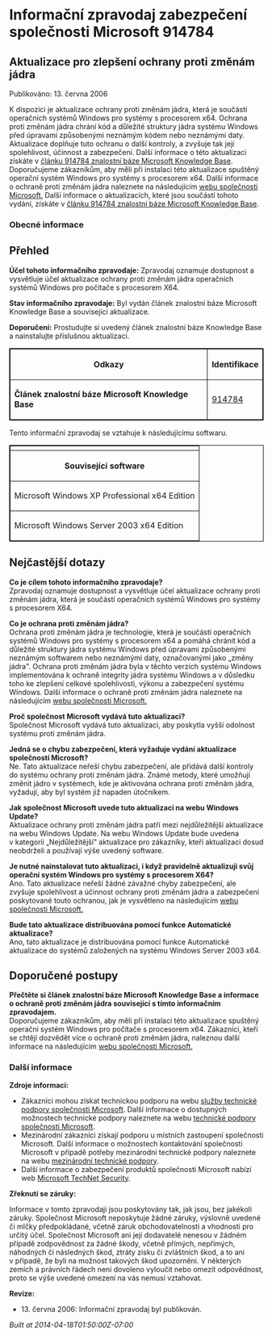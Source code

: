 ﻿---
Title: Informační zpravodaj zabezpečení společnosti Microsoft 914784

TOCTitle: 914784

ms:assetid: 914784

ms:mtpsurl: https://technet.microsoft.com/cs-CZ/library/914784(v=Security.10)

ms:contentKeyID: 61223541

---

# Informační zpravodaj zabezpečení společnosti Microsoft 914784 #

## Aktualizace pro zlepšení ochrany proti změnám jádra ##

Publikováno: 13. června 2006

K dispozici je aktualizace ochrany proti změnám jádra, která je součástí operačních systémů Windows pro systémy s procesorem x64. Ochrana proti změnám jádra chrání kód a důležité struktury jádra systému Windows před úpravami způsobenými neznámým kódem nebo neznámými daty. Aktualizace doplňuje tuto ochranu o další kontroly, a zvyšuje tak její spolehlivost, účinnost a zabezpečení. Další informace o této aktualizaci získáte v [článku 914784 znalostní báze Microsoft Knowledge Base](http://support.microsoft.com/kb/891861). Doporučujeme zákazníkům, aby měli při instalaci této aktualizace spuštěný operační systém Windows pro systémy s procesorem x64. Další informace o ochraně proti změnám jádra naleznete na následujícím [webu společnosti Microsoft.](http://www.microsoft.com/whdc/driver/kernel/64bitpatch_faq.mspx) Další informace o aktualizacích, které jsou součástí tohoto vydání, získáte v [článku 914784 znalostní báze Microsoft Knowledge Base](http://support.microsoft.com/kb/891861).

### Obecné informace ###

## Přehled ##

**Účel tohoto informačního zpravodaje:** Zpravodaj oznamuje dostupnost a vysvětluje účel aktualizace ochrany proti změnám jádra operačních systémů Windows pro počítače s procesorem X64.

**Stav informačního zpravodaje:** Byl vydán článek znalostní báze Microsoft Knowledge Base a související aktualizace.

**Doporučení:** Prostudujte si uvedený článek znalostní báze Knowledge Base a nainstalujte příslušnou aktualizaci.

<p> </p>
<table style="border:1px solid black;">

<tr>

<th style="border:1px solid black;">

Odkazy
</th>
<th style="border:1px solid black;">

Identifikace
</th></tr>
<tr>

<td style="border:1px solid black;">

**Článek znalostní báze Microsoft Knowledge Base**
</td>
<td style="border:1px solid black;">

[914784](http://support.microsoft.com/kb/891861)
</td></tr>
</table>

Tento informační zpravodaj se vztahuje k následujícímu softwaru.

<p> </p>
<table style="border:1px solid black;">

<tr>

<th style="border:1px solid black;">

</th></tr>
<tr>

<th colspan="1" style="border:1px solid black;">

Související software
</th></tr>
<tr>

<td style="border:1px solid black;">

Microsoft Windows XP Professional x64 Edition
</td></tr>
<tr>

<td style="border:1px solid black;">

Microsoft Windows Server 2003 x64 Edition
</td></tr>
</table>

## Nejčastější dotazy ##

**Co je cílem tohoto informačního zpravodaje?**  
Zpravodaj oznamuje dostupnost a vysvětluje účel aktualizace ochrany proti změnám jádra, která je součástí operačních systémů Windows pro systémy s procesorem X64.

**Co je ochrana proti změnám jádra?**  
Ochrana proti změnám jádra je technologie, která je součástí operačních systémů Windows pro systémy s procesorem x64 a pomáhá chránit kód a důležité struktury jádra systému Windows před úpravami způsobenými neznámým softwarem nebo neznámými daty, označovanými jako „změny jádra". Ochrana proti změnám jádra byla v těchto verzích systému Windows implementována k ochraně integrity jádra systému Windows a v důsledku toho ke zlepšení celkové spolehlivosti, výkonu a zabezpečení systému Windows. Další informace o ochraně proti změnám jádra naleznete na následujícím [webu společnosti Microsoft.](http://www.microsoft.com/whdc/driver/kernel/64bitpatch_faq.mspx)

**Proč společnost Microsoft vydává tuto aktualizaci?**  
Společnost Microsoft vydává tuto aktualizaci, aby poskytla vyšší odolnost systému proti změnám jádra.

**Jedná se o chybu zabezpečení, která vyžaduje vydání aktualizace společností Microsoft?**  
Ne. Tato aktualizace neřeší chybu zabezpečení, ale přidává další kontroly do systému ochrany proti změnám jádra. Známé metody, které umožňují změnit jádro v systémech, kde je aktivována ochrana proti změnám jádra, vyžadují, aby byl systém již napaden útočníkem.

**Jak společnost Microsoft uvede tuto aktualizaci na webu Windows Update?**  
Aktualizace ochrany proti změnám jádra patří mezi nejdůležitější aktualizace na webu Windows Update. Na webu Windows Update bude uvedena v kategorii „Nejdůležitější" aktualizace pro zákazníky, kteří aktualizaci dosud neobdrželi a používají výše uvedený software.

**Je nutné nainstalovat tuto aktualizaci, i když pravidelně aktualizuji svůj operační systém Windows pro systémy s procesorem X64?**  
Ano. Tato aktualizace neřeší žádné závažné chyby zabezpečení, ale zvyšuje spolehlivost a účinnost ochrany proti změnám jádra a zabezpečení poskytované touto ochranou, jak je vysvětleno na následujícím [webu společnosti Microsoft.](http://www.microsoft.com/whdc/driver/kernel/64bitpatch_faq.mspx)

**Bude tato aktualizace distribuována pomocí funkce Automatické aktualizace?**  
Ano, tato aktualizace je distribuována pomocí funkce Automatické aktualizace do systémů založených na systému Windows Server 2003 x64.

## Doporučené postupy ##

**Přečtěte si článek znalostní báze Microsoft Knowledge Base a informace o ochraně proti změnám jádra související s tímto informačním zpravodajem.**  
Doporučujeme zákazníkům, aby měli při instalaci této aktualizace spuštěný operační systém Windows pro počítače s procesorem x64. Zákazníci, kteří se chtějí dozvědět více o ochraně proti změnám jádra, naleznou další informace na následujícím [webu společnosti Microsoft.](http://www.microsoft.com/whdc/driver/kernel/64bitpatch_faq.mspx)

### Další informace ###

**Zdroje informací:**

* Zákazníci mohou získat technickou podporu na webu [služby technické podpory společnosti Microsoft](http://go.microsoft.com/fwlink/?linkid=21131). Další informace o dostupných možnostech technické podpory naleznete na webu [technické podpory společnosti Microsoft](http://support.microsoft.com/).
* Mezinárodní zákazníci získají podporu u místních zastoupení společnosti Microsoft. Další informace o možnostech kontaktování společnosti Microsoft v případě potřeby mezinárodní technické podpory naleznete na webu [mezinárodní technické podpory](http://go.microsoft.com/fwlink/?linkid=21155).
* Další informace o zabezpečení produktů společnosti Microsoft nabízí web [Microsoft TechNet Security](http://www.microsoft.com/cze/technet/security/).

**Zřeknutí se záruky:**

Informace v tomto zpravodaji jsou poskytovány tak, jak jsou, bez jakékoli záruky. Společnost Microsoft neposkytuje žádné záruky, výslovně uvedené či mlčky předpokládané, včetně záruk obchodovatelnosti a vhodnosti pro určitý účel. Společnost Microsoft ani její dodavatelé nenesou v žádném případě zodpovědnost za žádné škody, včetně přímých, nepřímých, náhodných či následných škod, ztráty zisku či zvláštních škod, a to ani v případě, že byli na možnost takových škod upozorněni. V některých zemích a právních řádech není dovoleno vyloučit nebo omezit odpovědnost, proto se výše uvedené omezení na vás nemusí vztahovat.

**Revize:**

* <p>13. června 2006: Informační zpravodaj byl publikován.</p>

*Built at 2014-04-18T01:50:00Z-07:00*